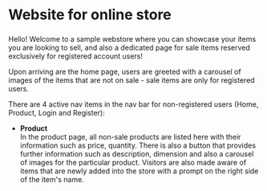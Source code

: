 # Website for online store
###


###

Hello! Welcome to a sample webstore where you can showcase your items you are looking to sell, and also a dedicated page for sale items reserved exclusively
for registered account users!

Upon arriving are the home page, users are greeted with a carousel of images of the items that are not on sale - sale items are only for registered users.

There are 4 active nav items in the nav bar for non-registered users (Home, Product, Login and Register):

* **Product**  
In the product page, all non-sale products are listed here with their information such as price, quantity. There is also a button that provides further information
such as description, dimension and also a carousel of images for the particular product. Visitors are also made aware of items that are newly added into the store with a prompt on the right side
of the item's name.







